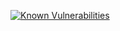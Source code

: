 [![Known Vulnerabilities](https://snyk.io/test/github/Ioana08/public-repo/badge.svg)](https://snyk.io/test/github/Ioana08/public-repo)
